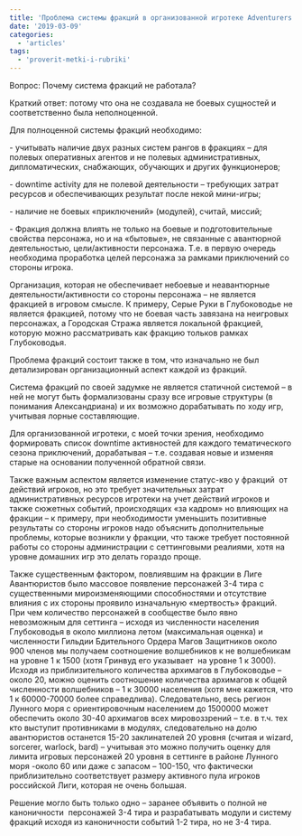 ```yaml
---
title: 'Проблема системы фракций в организованной игротеке Adventurers League'
date: '2019-03-09'
categories:
  - 'articles'
tags:
  - 'proverit-metki-i-rubriki'
---
```


Вопрос: Почему система фракций не работала?

Краткий ответ: потому что она не создавала не боевых сущностей и соответственно была неполноценной.

Для полноценной системы фракций необходимо:

\- учитывать наличие двух разных систем рангов в фракциях – для полевых оперативных агентов и не полевых административных, дипломатических, снабжающих, обучающих и других функционеров;

\- downtime activity для не полевой деятельности – требующих затрат ресурсов и обеспечивающих результат после некой мини-игры;

\- наличие не боевых «приключений» (модулей), считай, миссий;

\- Фракция должна влиять не только на боевые и подготовительные свойства персонажа, но и на «бытовые», не связанные с авантюрной деятельностью, цели/активности персонажа. Т.е. в первую очередь необходима проработка целей персонажа за рамками приключений со стороны игрока.

Организация, которая не обеспечивает небоевые и неавантюрные деятельности/активности со стороны персонажа – не является фракцией в игровом смысле. К примеру, Серые Руки в Глубоководье не является фракцией, потому что не боевая часть завязана на неигровых персонажах, а Городская Стража является локальной фракцией, которую можно рассматривать как фракцию тольков рамках Глубоководья.

Проблема фракций состоит также в том, что изначально не был детализирован организационный аспект каждой из фракций.

Система фракций по своей задумке не является статичной системой – в ней не могут быть формализованы сразу все игровые структуры (в понимания Александриана) и их возможно дорабатывать по ходу игр, учитывая лорные составляющие.

Для организованной игротеки, с моей точки зрения, необходимо формировать список downtime активностей для каждого тематического сезона приключений, дорабатывая – т.е. создавая новые и изменяя старые на основании полученной обратной связи.

Также важным аспектом является изменение статус-кво у фракций  от действий игроков, но это требует значительных затрат административных ресурсов игротеки на учет действий игроков и также сюжетных событий, происходящих «за кадром» но влияющих на фракции – к примеру, при необходимости уменьшить позитивные результаты со стороны игроков надо объяснить дополнительные проблемы, которые возникли у фракции, что также требует постоянной работы со стороны администрации с сеттинговыми реалиями, хотя на уровне домашних игр это делать гораздо проще.

Также существенным фактором, повлиявшим на фракции в Лиге Авантюристов было массовое появление персонажей 3-4 тира с существенными мироизменяющими способностями и отсутствие влияния с их стороны проявило изначальную «мертвость» фракций. При чем количество персонажей в сообществе было явно невозможным для сеттинга – исходя из численности населения Глубоководья в около миллиона летом (максимальная оценка) и численности Гильдии Бдительного Ордера Магов Защитников около 900 членов мы получаем соотношение волшебников к не волшебникам на уровне 1 к 1500 (хотя Гринвуд его указывает  на уровне 1 к 3000). Исходя из приблизительного количества архимагов в Глубоководье – около 20, можно оценить соотношение количества архимагов к общей численности волшебников – 1 к 30000 населения (хотя мне кажется, что 1 к 60000-70000 более справедлива). Следовательно, весь регион Лунного моря с ориентировочным населением до 1500000 может обеспечить около 30-40 архимагов всех мировоззрений – т.е. в т.ч. тех кто выступит противниками в модулях, следовательно на долю авантюристов останется 15-20 заклинателей 20 уровня (считая и wizard, sorcerer, warlock, bard) – учитывая это можно получить оценку для лимита игровых персонажей 20 уровня в сеттинге в районе Лунного моря -около 60 или даже с запасом – 100-150, что фактически приблизительно соответствует размеру активного пула игроков российской Лиги, которая не очень большая.

Решение могло быть только одно – заранее объявить о полной не каноничности  персонажей 3-4 тира и разрабатывать модули и систему фракций исходя из каноничности событий 1-2 тира, но не 3-4 тира.
